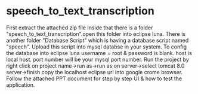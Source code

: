 # speech_to_text_transcription
First extract the attached zip file
Inside that there is a folder "speech_to_text_transcription".open this folder into eclipse luna.
There is another folder "Database Script" which is having a database script named "speech". Upload this script into mysql databse in your system.
To config the database into eclipse luna username = root & password is blank. host is local host. port number will be your mysql port number.
Run the project  by right click on project name->run as->run as on server->select tomcat 8.0 server->finish
copy the localhost eclipse url into google crome browser.
Follow the attached PPT document for step by step UI & how to test the application.
